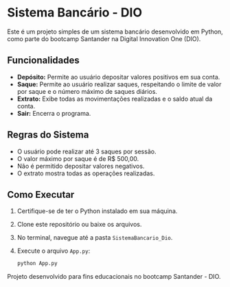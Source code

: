 # Sistema Bancário - DIO

Este é um projeto simples de um sistema bancário desenvolvido em Python, como parte do bootcamp Santander na Digital Innovation One (DIO).

## Funcionalidades

- **Depósito:** Permite ao usuário depositar valores positivos em sua conta.
- **Saque:** Permite ao usuário realizar saques, respeitando o limite de valor por saque e o número máximo de saques diários.
- **Extrato:** Exibe todas as movimentações realizadas e o saldo atual da conta.
- **Sair:** Encerra o programa.

## Regras do Sistema

- O usuário pode realizar até 3 saques por sessão.
- O valor máximo por saque é de R$ 500,00.
- Não é permitido depositar valores negativos.
- O extrato mostra todas as operações realizadas.

## Como Executar

1. Certifique-se de ter o Python instalado em sua máquina.
2. Clone este repositório ou baixe os arquivos.
3. No terminal, navegue até a pasta `SistemaBancario_Dio`.
4. Execute o arquivo `App.py`:

   ```sh
   python App.py

Projeto desenvolvido para fins educacionais no bootcamp Santander - DIO.
